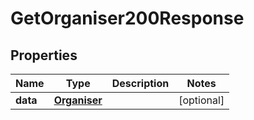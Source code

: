 

# GetOrganiser200Response


## Properties

| Name | Type | Description | Notes |
|------------ | ------------- | ------------- | -------------|
|**data** | [**Organiser**](Organiser.md) |  |  [optional] |



